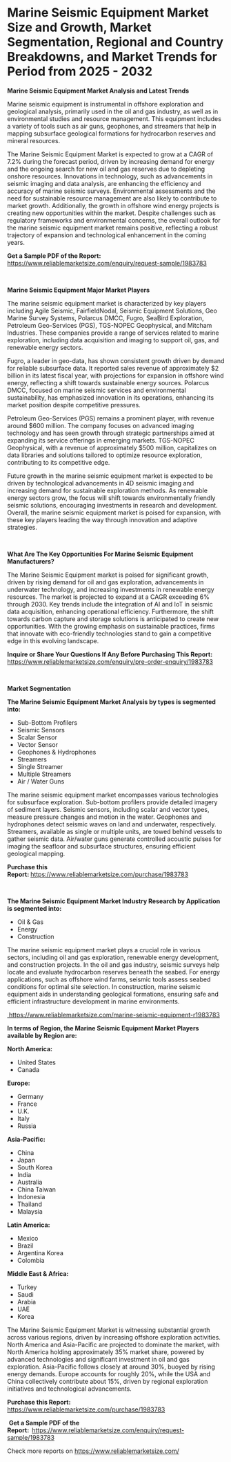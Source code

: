 <p><h1>Marine Seismic Equipment Market Size and Growth, Market Segmentation, Regional and Country Breakdowns, and Market Trends for Period from 2025 -  2032</h1></p><p><strong>Marine Seismic Equipment Market Analysis and Latest Trends</strong></p>
<p><p>Marine seismic equipment is instrumental in offshore exploration and geological analysis, primarily used in the oil and gas industry, as well as in environmental studies and resource management. This equipment includes a variety of tools such as air guns, geophones, and streamers that help in mapping subsurface geological formations for hydrocarbon reserves and mineral resources.</p><p>The Marine Seismic Equipment Market is expected to grow at a CAGR of 7.2% during the forecast period, driven by increasing demand for energy and the ongoing search for new oil and gas reserves due to depleting onshore resources. Innovations in technology, such as advancements in seismic imaging and data analysis, are enhancing the efficiency and accuracy of marine seismic surveys. Environmental assessments and the need for sustainable resource management are also likely to contribute to market growth. Additionally, the growth in offshore wind energy projects is creating new opportunities within the market. Despite challenges such as regulatory frameworks and environmental concerns, the overall outlook for the marine seismic equipment market remains positive, reflecting a robust trajectory of expansion and technological enhancement in the coming years.</p></p>
<p><strong>Get a Sample PDF of the Report:&nbsp;</strong> <a href="https://www.reliablemarketsize.com/enquiry/request-sample/1983783?utm_campaign=1901&utm_medium=2&utm_source=Github&utm_content=ia&utm_term=20022025&utm_id=marine-seismic-equipment">https://www.reliablemarketsize.com/enquiry/request-sample/1983783</a></p>
<p>&nbsp;</p>
<p><strong>Marine Seismic Equipment Major Market Players</strong></p>
<p><p>The marine seismic equipment market is characterized by key players including Agile Seismic, FairfieldNodal, Seismic Equipment Solutions, Geo Marine Survey Systems, Polarcus DMCC, Fugro, SeaBird Exploration, Petroleum Geo-Services (PGS), TGS-NOPEC Geophysical, and Mitcham Industries. These companies provide a range of services related to marine exploration, including data acquisition and imaging to support oil, gas, and renewable energy sectors.</p><p>Fugro, a leader in geo-data, has shown consistent growth driven by demand for reliable subsurface data. It reported sales revenue of approximately $2 billion in its latest fiscal year, with projections for expansion in offshore wind energy, reflecting a shift towards sustainable energy sources. Polarcus DMCC, focused on marine seismic services and environmental sustainability, has emphasized innovation in its operations, enhancing its market position despite competitive pressures.</p><p>Petroleum Geo-Services (PGS) remains a prominent player, with revenue around $600 million. The company focuses on advanced imaging technology and has seen growth through strategic partnerships aimed at expanding its service offerings in emerging markets. TGS-NOPEC Geophysical, with a revenue of approximately $500 million, capitalizes on data libraries and solutions tailored to optimize resource exploration, contributing to its competitive edge.</p><p>Future growth in the marine seismic equipment market is expected to be driven by technological advancements in 4D seismic imaging and increasing demand for sustainable exploration methods. As renewable energy sectors grow, the focus will shift towards environmentally friendly seismic solutions, encouraging investments in research and development. Overall, the marine seismic equipment market is poised for expansion, with these key players leading the way through innovation and adaptive strategies.</p></p>
<p>&nbsp;</p>
<p><strong>What Are The Key Opportunities For Marine Seismic Equipment Manufacturers?</strong></p>
<p><p>The Marine Seismic Equipment market is poised for significant growth, driven by rising demand for oil and gas exploration, advancements in underwater technology, and increasing investments in renewable energy resources. The market is projected to expand at a CAGR exceeding 6% through 2030. Key trends include the integration of AI and IoT in seismic data acquisition, enhancing operational efficiency. Furthermore, the shift towards carbon capture and storage solutions is anticipated to create new opportunities. With the growing emphasis on sustainable practices, firms that innovate with eco-friendly technologies stand to gain a competitive edge in this evolving landscape.</p></p>
<p><strong>Inquire or Share Your Questions If Any Before Purchasing This Report:</strong> <a href="https://www.reliablemarketsize.com/enquiry/pre-order-enquiry/1983783?utm_campaign=1901&utm_medium=2&utm_source=Github&utm_content=ia&utm_term=20022025&utm_id=marine-seismic-equipment">https://www.reliablemarketsize.com/enquiry/pre-order-enquiry/1983783</a></p>
<p>&nbsp;</p>
<p><strong>Market Segmentation</strong></p>
<p><strong>The Marine Seismic Equipment Market Analysis by types is segmented into:</strong></p>
<p><ul><li>Sub-Bottom Profilers</li><li>Seismic Sensors</li><li>Scalar Sensor</li><li>Vector Sensor</li><li>Geophones & Hydrophones</li><li>Streamers</li><li>Single Streamer</li><li>Multiple Streamers</li><li>Air / Water Guns</li></ul></p>
<p><p>The marine seismic equipment market encompasses various technologies for subsurface exploration. Sub-bottom profilers provide detailed imagery of sediment layers. Seismic sensors, including scalar and vector types, measure pressure changes and motion in the water. Geophones and hydrophones detect seismic waves on land and underwater, respectively. Streamers, available as single or multiple units, are towed behind vessels to gather seismic data. Air/water guns generate controlled acoustic pulses for imaging the seafloor and subsurface structures, ensuring efficient geological mapping.</p></p>
<p><strong>Purchase this Report:&nbsp;</strong><a href="https://www.reliablemarketsize.com/purchase/1983783?utm_campaign=1901&utm_medium=2&utm_source=Github&utm_content=ia&utm_term=20022025&utm_id=marine-seismic-equipment">https://www.reliablemarketsize.com/purchase/1983783</a></p>
<p>&nbsp;</p>
<p><strong>The Marine Seismic Equipment Market Industry Research by Application is segmented into:</strong></p>
<p><ul><li>Oil & Gas</li><li>Energy</li><li>Construction</li></ul></p>
<p><p>The marine seismic equipment market plays a crucial role in various sectors, including oil and gas exploration, renewable energy development, and construction projects. In the oil and gas industry, seismic surveys help locate and evaluate hydrocarbon reserves beneath the seabed. For energy applications, such as offshore wind farms, seismic tools assess seabed conditions for optimal site selection. In construction, marine seismic equipment aids in understanding geological formations, ensuring safe and efficient infrastructure development in marine environments.</p></p>
<p><a href="https://www.reliablemarketsize.com/marine-seismic-equipment-r1983783?utm_campaign=1901&utm_medium=2&utm_source=Github&utm_content=ia&utm_term=20022025&utm_id=marine-seismic-equipment">&nbsp;https://www.reliablemarketsize.com/marine-seismic-equipment-r1983783</a></p>
<p><strong>In terms of Region, the Marine Seismic Equipment Market Players available by Region are:</strong></p>
<p>
    <p> <strong> North America: </strong>
        <ul>
            <li>United States</li>
            <li>Canada</li>
        </ul>
        </p> 
    <p> <strong> Europe: </strong>
        <ul>
            <li>Germany</li>
            <li>France</li>
            <li>U.K.</li>
            <li>Italy</li>
            <li>Russia</li>
        </ul>
        </p> 
    <p> <strong> Asia-Pacific: </strong>
        <ul>
            <li>China</li>
            <li>Japan</li>
            <li>South Korea</li>
            <li>India</li>
            <li>Australia</li>
            <li>China Taiwan</li>
            <li>Indonesia</li>
            <li>Thailand</li>
            <li>Malaysia</li>
        </ul>
        </p> 
    <p> <strong> Latin America: </strong>
        <ul>
            <li>Mexico</li>
            <li>Brazil</li>
            <li>Argentina Korea</li>
            <li>Colombia</li>
        </ul>
        </p> 
    <p> <strong> Middle East & Africa: </strong>
        <ul>
            <li>Turkey</li>
            <li>Saudi</li>
            <li>Arabia</li>
            <li>UAE</li>
            <li>Korea</li>
        </ul>
    </p>
    </p>
<p><p>The Marine Seismic Equipment Market is witnessing substantial growth across various regions, driven by increasing offshore exploration activities. North America and Asia-Pacific are projected to dominate the market, with North America holding approximately 35% market share, powered by advanced technologies and significant investment in oil and gas exploration. Asia-Pacific follows closely at around 30%, buoyed by rising energy demands. Europe accounts for roughly 20%, while the USA and China collectively contribute about 15%, driven by regional exploration initiatives and technological advancements.</p></p>
<p><strong>Purchase this Report: </strong><a href="https://www.reliablemarketsize.com/purchase/1983783?utm_campaign=1901&utm_medium=2&utm_source=Github&utm_content=ia&utm_term=20022025&utm_id=marine-seismic-equipment">https://www.reliablemarketsize.com/purchase/1983783</a></p>
<p>&nbsp;<strong>Get a Sample PDF of the Report:&nbsp;&nbsp;</strong><a href="https://www.reliablemarketsize.com/enquiry/request-sample/1983783?utm_campaign=1901&utm_medium=2&utm_source=Github&utm_content=ia&utm_term=20022025&utm_id=marine-seismic-equipment">https://www.reliablemarketsize.com/enquiry/request-sample/1983783</a></p>
<p><strong></strong></p>
<p>Check more reports on <a href="https://www.reliablemarketsize.com/?utm_campaign=1901&utm_medium=2&utm_source=Github&utm_content=ia&utm_term=20022025&utm_id=marine-seismic-equipment">https://www.reliablemarketsize.com/</a></p>